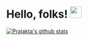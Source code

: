 # Hello, folks! <img src="https://raw.githubusercontent.com/MartinHeinz/MartinHeinz/master/wave.gif" width="30px">


<!--
**maneprajakta/maneprajakta** is a ✨ _special_ ✨ repository because its `README.md` (this file) appears on your GitHub profile.

Here are some ideas to get you started:

- 🔭 I’m currently working on ...
- 🌱 I’m currently learning ...
- 👯 I’m looking to collaborate on ...
- 🤔 I’m looking for help with ...
- 💬 Ask me about ...
- 📫 How to reach me: ...
- 😄 Pronouns: ...
- ⚡ Fun fact: ...
-->

[![Prajakta's github stats](https://github-readme-stats.vercel.app/api?username=maneprajakta)](https://github.com/maneprajakta/github-readme-stats)
